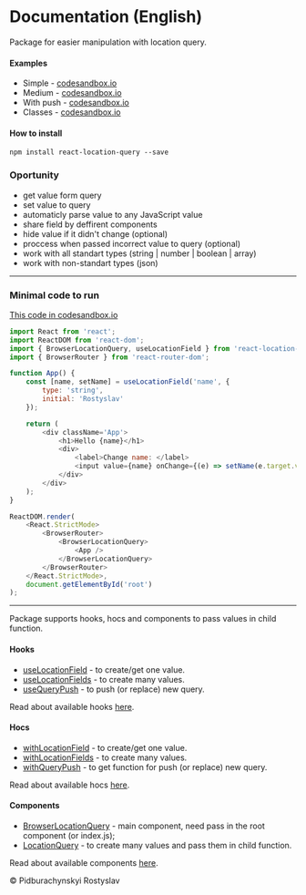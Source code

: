 # Documentation (English)

Package for easier manipulation with location query.

#### Examples

-   Simple - [codesandbox.io](https://codesandbox.io/s/react-location-query-low-2ohwl 'codesandbox.io')
-   Medium - [codesandbox.io](https://codesandbox.io/s/react-location-query-examples-medium-3j0je 'codesandbox.io')
-   With push - [codesandbox.io](https://codesandbox.io/s/react-location-query-examples-with-push-qgb6s 'codesandbox.io')
-   Classes - [codesandbox.io](https://codesandbox.io/s/react-location-query-examples-classes-ed6x8 'codesandbox.io')

#### How to install

`npm install react-location-query --save`

### Oportunity

-   get value form query
-   set value to query
-   automaticly parse value to any JavaScript value
-   share field by deffirent components
-   hide value if it didn't change (optional)
-   proccess when passed incorrect value to query (optional)
-   work with all standart types (string | number | boolean | array)
-   work with non-standart types (json)

---

### Minimal code to run

[This code in codesandbox.io](https://codesandbox.io/s/react-location-query-min-example-2x6lc 'This code in codesandbox.io')

```javascript
import React from 'react';
import ReactDOM from 'react-dom';
import { BrowserLocationQuery, useLocationField } from 'react-location-query';
import { BrowserRouter } from 'react-router-dom';

function App() {
	const [name, setName] = useLocationField('name', {
		type: 'string',
		initial: 'Rostyslav'
	});

	return (
		<div className='App'>
			<h1>Hello {name}</h1>
			<div>
				<label>Change name: </label>
				<input value={name} onChange={(e) => setName(e.target.value)} />
			</div>
		</div>
	);
}

ReactDOM.render(
	<React.StrictMode>
		<BrowserRouter>
			<BrowserLocationQuery>
				<App />
			</BrowserLocationQuery>
		</BrowserRouter>
	</React.StrictMode>,
	document.getElementById('root')
);
```

---

Package supports hooks, hocs and components to pass values in child function.

#### Hooks

-   [useLocationField](/docs/en/hooks/useLocationField.md 'useLocationField') - to create/get one value.
-   [useLocationFields](/docs/en/hooks/useLocationFields.md 'useLocationFields') - to create many values.
-   [useQueryPush](/docs/en/hooks/useQueryPush.md 'useQueryPush') - to push (or replace) new query.

Read about available hooks [here](/docs/hooks 'here').

#### Hocs

-   [withLocationField](/docs/en/hocs/withLocationField.md 'withLocationField') - to create/get one value.
-   [withLocationFields](/docs/en/hocs/withLocationFields.md 'withLocationFields') - to create many values.
-   [withQueryPush](/docs/en/hocs/withQueryPush.md 'withQueryPush') - to get function for push (or replace) new query.

Read about available hocs [here](/docs/hocs 'here').

#### Components

-   [BrowserLocationQuery](/docs/en/components/BrowserLocationQuery.md 'BrowserLocationQuery') - main component, need pass in the root component (or index.js);
-   [LocationQuery](/docs/en/components/LocationQuery.md 'LocationQuery') - to create many values and pass them in child function.

Read about available components [here](/docs/components 'here').

&copy; Pidburachynskyi Rostyslav
